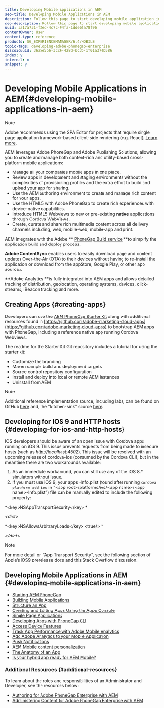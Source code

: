 ```yaml
---
title: Developing Mobile Applications in AEM
seo-title: Developing Mobile Applications in AEM
description: Follow this page to start developing mobile application in AEM using Adobe PhoneGap Enterprise.
seo-description: Follow this page to start developing mobile application in AEM using Adobe PhoneGap Enterprise.
uuid: 3a17a731-f2ed-4c7c-94fa-1dde6fa78f96
contentOwner: User
content-type: reference
products: SG_EXPERIENCEMANAGER/6.4/MOBILE
topic-tags: developing-adobe-phonegap-enterprise
discoiquuid: 36a5e5b6-3cc6-428d-bc3b-1f01a370b586
index: y
internal: n
snippet: y
---
```


# Developing Mobile Applications in AEM{#developing-mobile-applications-in-aem}

>[!NOTE]
>
>Adobe recommends using the SPA Editor for projects that require single page application framework-based client-side rendering (e.g. React). [Learn more](../../sites/developing/using/spa-overview.md).

AEM leverages Adobe PhoneGap and Adobe Publishing Solutions, allowing you to create and manage both content-rich and utility-based cross-platform mobile applications:

* Manage all your companies mobile apps in one place.
* Review apps in development and staging environments without the complexities of provisioning profiles and the extra effort to build and upload your app for sharing.
* Use the AEM authoring environment to create and manage rich content for your apps.
* Use the HTML5 with Adobe PhoneGap to create rich experiences with device-native capabilities.
* Introduce HTML5 Webviews to new or pre-existing **native** applications through Cordova WebViews.
* Create, curate and share rich multimedia content across all delivery channels including, web, mobile-web, mobile-app and print.

AEM integrates with the Adobe ** [PhoneGap Build service](https://build.phonegap.com/) **to simplify the application build and deploy process.

**Adobe ContentSync** enables users to easily download page and content updates Over-the-Air (OTA) to their devices without having to re-install the application or download from the appStore, Google Play, or other app sources.

**Adobe Analytics **is fully integrated into AEM apps and allows detailed tracking of distribution, geolocation, operating systems, devices, click-streams, iBeacon tracking and more.

## Creating Apps {#creating-apps}

Developers can use the [AEM PhoneGap Starter Kit](https://github.com/Adobe-Marketing-Cloud/aem-phonegap-starter-kit) along with additional resources found in [https://github.com/adobe-marketing-cloud-apps](https://github.com/adobe-marketing-cloud-apps) to bootstrap AEM apps with PhoneGap, including a reference native app running Cordova Webviews.

The readme for the Starter Kit Git repository includes a tutorial for using the starter kit:

* Customize the branding
* Maven sample build and deployment targets
* Source control repository configuration
* Install and deploy into local or remote AEM instances 
* Uninstall from AEM

>[!NOTE]
>
>Additional reference implementation source, including labs, can be found on GitHub [here](https://github.com/adobe-marketing-cloud-apps) and, the "kitchen-sink" source [here](https://github.com/blefebvre/aem-phonegap-kitchen-sink).

## Developing for IOS 9 and HTTP hosts {#developing-for-ios-and-http-hosts}

IOS developers should be aware of an open issue with Cordova apps running on iOS 9. This issue prevents requests from being made to insecure hosts (such as *http://localhost:4502*). This issue will be resolved with an upcoming release of cordova-ios (consumed by the Cordova CLI), but in the meantime there are two workarounds available:

1. As an immediate workaround, you can still use any of the iOS 8.&#42; simulators without issue. 
1. If you must use iOS 9, your apps -Info.plist (found after running `cordova platform add ios` in “&lt;app root&gt;/platforms/ios/&lt;app name&gt;/&lt;app name&gt;-Info.plist”) file can be manually edited to include the following property:

*&lt;key&gt;NSAppTransportSecurity&lt;/key&gt; *

*&lt;dict&gt;*

*&lt;key&gt;NSAllowsArbitraryLoads&lt;/key&gt; &lt;true/&gt; *

*&lt;/dict*&gt;

>[!NOTE]
>
>For more detail on “App Transport Security”, see the following section of [Apple’s iOS9 prerelease docs](https://developer.apple.com/library/prerelease/ios/releasenotes/General/WhatsNewIniOS/Articles/iOS9.html#//apple_ref/doc/uid/TP40016198-SW14) and this [Stack Overflow discussion](http://stackoverflow.com/questions/30751053/ios9-ats-what-about-html5-based-apps/).

## Developing Mobile Applications in AEM {#developing-mobile-applications-in-aem}

* [Starting AEM PhoneGap](../../mobile/using/starting-aem-phonegap-app.md)
* [Building Mobile Applications](../../mobile/using/building-app-mobile-phonegap.md)
* [Structure an App](../../mobile/using/phonegap-structure-an-app.md)
* [Creating and Editing Apps Using the Apps Console](../../mobile/using/phonegap-apps-console.md)
* [Single Page Applications](../../mobile/using/phonegap-single-page-applications.md)
* [Developing Apps with PhoneGap CLI](../../mobile/using/phonegap-apps-pg-cli.md)
* [Access Device Features](../../mobile/using/phonegap-access-device-features.md)
* [Track App Performance with Adobe Mobile Analytics](../../mobile/using/phonegap-intro-to-app-analytics.md)
* [Add Adobe Analytics to your Mobile Application](../../mobile/using/phonegap-add-analytics-to-apps.md)
* [Push Notifications](../../mobile/using/phonegap-push-notifications.md)
* [AEM Mobile content personalization](../../mobile/using/phonegap-aem-mobile-content-personalization.md)
* [The Anatomy of an App](../../mobile/using/phonegap-apps-arch.md)
* [Is your hybrid app ready for AEM Mobile?](../../mobile/using/phonegap-adding-content-to-imported-app.md)

### Additional Resources {#additional-resources}

To learn about the roles and responsibilities of an Administrator and Developer, see the resources below:

* [Authoring for Adobe PhoneGap Enterprise with AEM](../../mobile/using/phonegap.md)
* [Administering Content for Adobe PhoneGap Enterprise with AEM](../../mobile/using/administer-phonegap.md)

